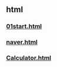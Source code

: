 ## html
### [01start.html](./java/jsp/jsp079/src/main/webapp/01start.html)
### [naver.html](./java/jsp/jsp079/src/main/webapp/naver.html)
### [Calculator.html](./java/jsp/jsp079/src/main/webapp/Calculator.html)